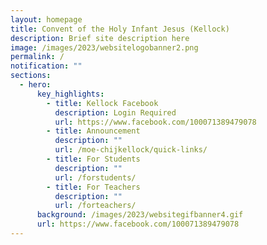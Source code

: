```yaml
---
layout: homepage
title: Convent of the Holy Infant Jesus (Kellock)
description: Brief site description here
image: /images/2023/websitelogobanner2.png
permalink: /
notification: ""
sections:
  - hero:
      key_highlights:
        - title: Kellock Facebook
          description: Login Required
          url: https://www.facebook.com/100071389479078
        - title: Announcement
          description: ""
          url: /moe-chijkellock/quick-links/
        - title: For Students
          description: ""
          url: /forstudents/
        - title: For Teachers
          description: ""
          url: /forteachers/
      background: /images/2023/websitegifbanner4.gif
      url: https://www.facebook.com/100071389479078
---
```

